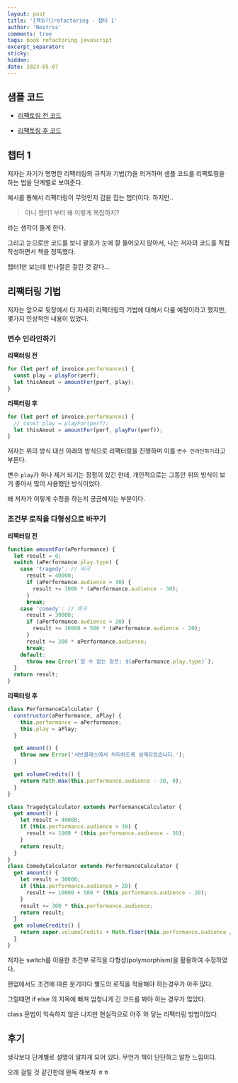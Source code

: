 ```yaml
---
layout: post
title: '[책읽기]refactoring - 챕터 1'
author: 'Nostrss'
comments: true
tags: book refactoring javascript
excerpt_separator:
sticky:
hidden:
date: 2023-05-07
---
```


## 샘플 코드

- [리팩토링 전 코드](https://github.com/nostrss/book-refactoring/tree/ef7e94134633027ad7a61d140184751e64422a16/chapter-01)

- [리팩토링 후 코드](https://github.com/nostrss/book-refactoring/tree/main/chapter-01)

## 챕터 1

저자는 자기가 명명한 리팩터링의 규칙과 기법(?)을 의거하며 샘플 코드를 리팩토링을 하는 법을 단계별로 보여준다.

예시를 통해서 리팩터링이 무엇인지 감을 잡는 챕터이다. 하지만..

> 아니 챕터1 부터 왜 이렇게 복잡하지?

라는 생각이 들게 한다.

그리고 눈으로만 코드를 보니 괄호가 눈에 잘 들어오지 않아서, 나는 저자의 코드를 직접 작성하면서 책을 정독했다.

챕터1만 보는데 반나절은 걸린 것 같다...

## 리팩터링 기법

저자는 앞으로 뒷장에서 더 자세히 리팩터링의 기법에 대해서 다룰 예정이라고 했지만, 몇가지 인상적인 내용이 있었다.

### 변수 인라인하기

**리팩터링 전**

```javascript
for (let perf of invoice.performances) {
  const play = playFor(perf);
  let thisAmout = amountFor(perf, play);
}
```

**리팩터링 후**

```javascript
for (let perf of invoice.performances) {
  // const play = playFor(perf);
  let thisAmout = amountFor(perf, playFor(perf));
}
```

저자는 위의 방식 대신 아래의 방식으로 리팩터링을 진행하며 이를 `변수 인라인하기`라고 부른다.

변수 `play`가 하나 제거 되기는 장점이 있긴 한데, 개인적으로는 그동안 위의 방식이 보기 좋아서 많이 사용했던 방식이었다.

왜 저자가 이렇게 수정을 하는지 궁금해지는 부분이다.

### 조건부 로직을 다형성으로 바꾸기

**리팩터링 전**

```javascript
function amountFor(aPerformance) {
  let result = 0;
  switch (aPerformance.play.type) {
    case 'tragedy': // 비극
      result = 40000;
      if (aPerformance.audience > 30) {
        result += 1000 * (aPerformance.audience - 30);
      }
      break;
    case 'comedy': // 희극
      result = 30000;
      if (aPerformance.audience > 20) {
        result += 10000 + 500 * (aPerformance.audience - 20);
      }
      result += 300 * aPerformance.audience;
      break;
    default:
      throw new Error(`알 수 없는 장르: ${aPerformance.play.type}`);
  }
  return result;
}
```

**리팩터링 후**

```javascript
class PerformanceCalculator {
  constructor(aPerformance, aPlay) {
    this.performance = aPerformance;
    this.play = aPlay;
  }

  get amount() {
    throw new Error('서브클래스에서 처리하도록 설계되었습니다.');
  }

  get volumeCredits() {
    return Math.max(this.performance.audience - 30, 0);
  }
}

class TragedyCalculator extends PerformanceCalculator {
  get amount() {
    let result = 40000;
    if (this.performance.audience > 30) {
      result += 1000 * (this.performance.audience - 30);
    }
    return result;
  }
}
class ComedyCalculator extends PerformanceCalculator {
  get amount() {
    let result = 30000;
    if (this.performance.audience > 20) {
      result += 10000 + 500 * (this.performance.audience - 20);
    }
    result += 300 * this.performance.audience;
    return result;
  }
  get volumeCredits() {
    return super.volumeCredits + Math.floor(this.performance.audience / 5);
  }
}
```

저자는 switch를 이용한 조건부 로직을 다형성(polymorphism)을 활용하여 수정하였다.

현업에서도 조건에 따른 분기마다 별도의 로직을 적용해야 하는경우가 아주 많다.

그럴때면 if else 의 지옥에 빠져 엄청나게 긴 코드를 봐야 하는 경우가 많았다.

class 문법이 익숙하지 않은 나지만 현실적으로 아주 와 닿는 리팩터링 방법이었다.

## 후기

생각보다 단계별로 설명이 알차게 되어 있다. 무언가 책이 단단하고 알찬 느낌이다.

오래 걸릴 것 같긴한데 완독 해보자 ㅎㅎ
